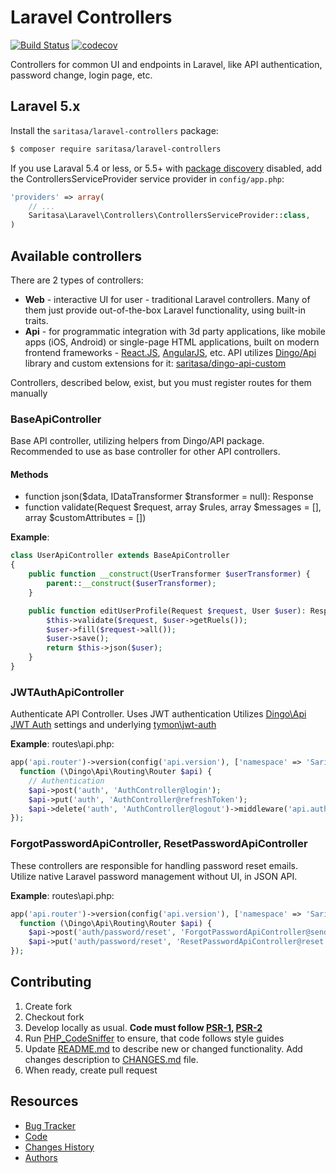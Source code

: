 # Laravel Controllers

[![Build Status](https://travis-ci.org/Saritasa/php-laravel-controllers.svg?branch=master)](https://travis-ci.org/Saritasa/php-laravel-controllers)
[![codecov](https://codecov.io/gh/Saritasa/php-laravel-controllers/branch/master/graph/badge.svg)](https://codecov.io/gh/Saritasa/php-laravel-controllers)

Controllers for common UI and endpoints in Laravel,
like API authentication, password change, login page, etc.

## Laravel 5.x

Install the ```saritasa/laravel-controllers``` package:

```bash
$ composer require saritasa/laravel-controllers
```

If you use Laraval 5.4 or less,
or 5.5+ with [package discovery](https://laravel.com/docs/5.5/packages#package-discovery) disabled,
add the ControllersServiceProvider service provider in ``config/app.php``:

```php
'providers' => array(
    // ...
    Saritasa\Laravel\Controllers\ControllersServiceProvider::class,
)
```

## Available controllers

There are 2 types of controllers:
* **Web** - interactive UI for user - traditional Laravel controllers.
  Many of them just provide out-of-the-box Laravel functionality,
  using built-in traits.
* **Api** - for programmatic integration with 3d party applications,
  like mobile apps (iOS, Android) or single-page HTML applications,
  built on modern frontend frameworks - [React.JS](http://reactjs.com),
  [AngularJS](https://angularjs.org/), etc.
  API utilizes [Dingo/Api](https://github.com/dingo/api) library
  and custom extensions for it: [saritasa/dingo-api-custom](https://github.com/Saritasa/php-dingo-api-custom)

Controllers, described below, exist, but you
must register routes for them manually

### BaseApiController
Base API controller, utilizing helpers from Dingo/API package.
Recommended to use as base controller for other API controllers.

#### Methods

* function json($data, IDataTransformer $transformer = null): Response
* function validate(Request $request, array $rules, array $messages = [], array $customAttributes = [])

**Example**:
```php
class UserApiController extends BaseApiController
{
    public function __construct(UserTransformer $userTransformer) {
        parent::__construct($userTransformer);
    }

    public function editUserProfile(Request $request, User $user): Response {
        $this->validate($request, $user->getRuels());
        $user->fill($request->all());
        $user->save();
        return $this->json($user);
    }
}
```

### JWTAuthApiController
Authenticate API Controller. Uses JWT authentication
Utilizes [Dingo\Api JWT Auth](https://github.com/dingo/api/wiki/Authentication#json-web-tokens-jwt)
 settings and underlying [tymon\jwt-auth](https://github.com/tymondesigns/jwt-auth)

**Example**: routes\api.php:
```php
app('api.router')->version(config('api.version'), ['namespace' => 'Saritasa\Laravel\Controllers\Api'],
  function (\Dingo\Api\Routing\Router $api) {
    // Authentication
    $api->post('auth', 'AuthController@login');                             // Login
    $api->put('auth', 'AuthController@refreshToken');                       // Refresh expired token
    $api->delete('auth', 'AuthController@logout')->middleware('api.auth');  // Logout
});
```

### ForgotPasswordApiController, ResetPasswordApiController
These controllers are responsible for handling password reset emails.
Utilize native Laravel password management without UI, in JSON API.

**Example**: routes\api.php:
```php
app('api.router')->version(config('api.version'), ['namespace' => 'Saritasa\Laravel\Controllers\Api'],
  function (\Dingo\Api\Routing\Router $api) {
    $api->post('auth/password/reset', 'ForgotPasswordApiController@sendResetLinkEmail');
    $api->put('auth/password/reset', 'ResetPasswordApiController@reset');
});
```


## Contributing

1. Create fork
2. Checkout fork
3. Develop locally as usual. **Code must follow [PSR-1](http://www.php-fig.org/psr/psr-1/), [PSR-2](http://www.php-fig.org/psr/psr-2/)**
4. Run [PHP_CodeSniffer](https://github.com/squizlabs/PHP_CodeSniffer) to ensure, that code follows style guides
5. Update [README.md](README.md) to describe new or changed functionality. Add changes description to [CHANGES.md](CHANGES.md) file.
6. When ready, create pull request

## Resources

* [Bug Tracker](http://github.com/saritasa/php-laravel-controllers/issues)
* [Code](http://github.com/saritasa/php-laravel-controllers)
* [Changes History](CHANGES.md)
* [Authors](http://github.com/saritasa/php-laravel-controllers/contributors)
